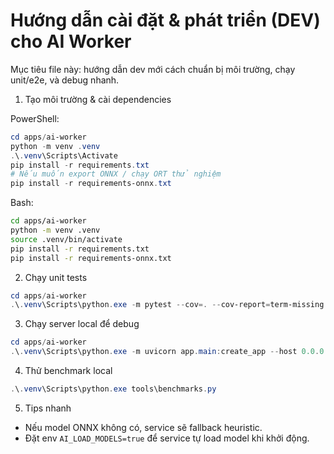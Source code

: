 # Hướng dẫn cài đặt & phát triển (DEV) cho AI Worker

Mục tiêu file này: hướng dẫn dev mới cách chuẩn bị môi trường, chạy unit/e2e, và debug nhanh.

1) Tạo môi trường & cài dependencies

PowerShell:

```powershell
cd apps/ai-worker
python -m venv .venv
.\.venv\Scripts\Activate
pip install -r requirements.txt
# Nếu muốn export ONNX / chạy ORT thử nghiệm
pip install -r requirements-onnx.txt
```

Bash:

```bash
cd apps/ai-worker
python -m venv .venv
source .venv/bin/activate
pip install -r requirements.txt
pip install -r requirements-onnx.txt
```

2) Chạy unit tests

```powershell
cd apps/ai-worker
.\.venv\Scripts\python.exe -m pytest --cov=. --cov-report=term-missing
```

3) Chạy server local để debug

```powershell
cd apps/ai-worker
.\.venv\Scripts\python.exe -m uvicorn app.main:create_app --host 0.0.0.0 --port 8001 --reload
```

4) Thử benchmark local

```powershell
.\.venv\Scripts\python.exe tools\benchmarks.py
```

5) Tips nhanh
- Nếu model ONNX không có, service sẽ fallback heuristic.
- Đặt env `AI_LOAD_MODELS=true` để service tự load model khi khởi động.
